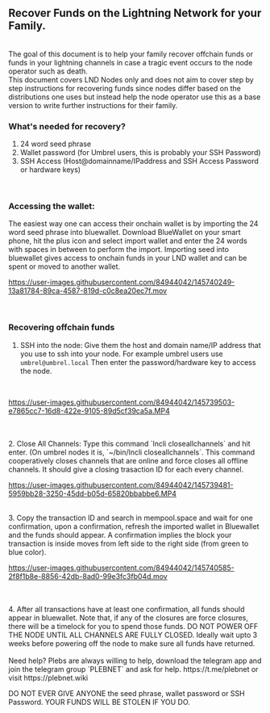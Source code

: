 ## Recover Funds on the Lightning Network for your Family.
<br>
The goal of this document is to help your family recover offchain funds or funds in your lightning channels in case a tragic event occurs to the node operator such as death.

<br>
This document covers LND Nodes only and does not aim to cover step by step instructions for recovering funds since nodes differ based on the distributions one uses but instead help the node operator use this as a base version to write further instructions for their family.
<br>

### What's needed for recovery?
1. 24 word seed phrase
2. Wallet password (for Umbrel users, this is probably your SSH Password)
3. SSH Access (Host@domainname/IPaddress and SSH Access Password or hardware keys)

<br>

### Accessing the wallet:
The easiest way one can access their onchain wallet is by importing the 24 word seed phrase into bluewallet. Download BlueWallet on your smart phone, hit the plus icon and select import wallet and enter the 24 words with spaces in between to perform the import.
Importing seed into bluewallet gives access to onchain funds in your LND wallet and can be spent or moved to another wallet.
<br>

https://user-images.githubusercontent.com/84944042/145740249-13a81784-89ca-4587-819d-c0c8ea20ec7f.mov

<br>

### Recovering offchain funds
1. SSH into the node: Give them the host and domain name/IP address that you use to ssh into your node. For example umbrel users use `umbrel@umbrel.local`
Then enter the password/hardware key to access the node.
<br>

https://user-images.githubusercontent.com/84944042/145739503-e7865cc7-16d8-422e-9105-89d5cf39ca5a.MP4

<br>
<br>
2. Close All Channels: Type this command `lncli closeallchannels` and hit enter. (On umbrel nodes it is, `~/bin/lncli closeallchannels`. This command cooperatively closes channels that are online and force closes all offline channels. It should give a closing trasaction ID for each every channel.
<br>

https://user-images.githubusercontent.com/84944042/145739481-5959bb28-3250-45dd-b05d-65820bbabbe6.MP4

<br>
3. Copy the transaction ID and search in mempool.space and wait for one confirmation, upon a confirmation, refresh the imported wallet in Bluewallet and the funds should appear. A confirmation implies the block your transaction is inside moves from left side to the right side (from green to blue color).
<br>

https://user-images.githubusercontent.com/84944042/145740585-2f8f1b8e-8856-42db-8ad0-99e3fc3fb04d.mov

<br>
<br>
4. After all transactions have at least one confirmation, all funds should appear in bluewallet. Note that, if any of the closures are force closures, there will be a timelock for you to spend those funds. DO NOT POWER OFF THE NODE UNTIL ALL CHANNELS ARE FULLY CLOSED. Ideally wait upto 3 weeks before powering off the node to make sure all funds have returned.
<br>
<br>
Need help? Plebs are always willing to help, download the telegram app and join the telegram group `PLEBNET` and ask for help.
https://t.me/plebnet or visit https://plebnet.wiki

<br>

DO NOT EVER GIVE ANYONE the seed phrase, wallet password or SSH Password. YOUR FUNDS WILL BE STOLEN IF YOU DO.




